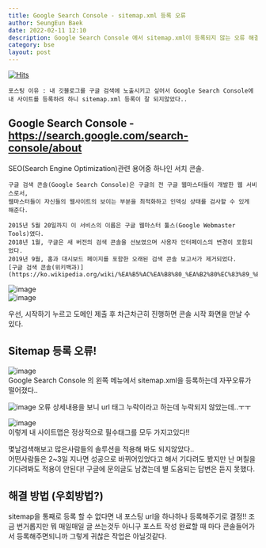 ```yaml
---
title: Google Search Console - sitemap.xml 등록 오류
author: SeungEun Baek
date: 2022-02-11 12:10 
description: Google Search Console 에서 sitemap.xml이 등록되지 않는 오류 해결
category: bse
layout: post
---
```

[![Hits](https://hits.seeyoufarm.com/api/count/incr/badge.svg?url=https%3A%2F%2Fdev-seungeun.github.io%2F4information%2Fsitemap_error%2F&count_bg=%23FEC8E6&title_bg=%23B2ADAD&icon=&icon_color=%23515050&title=hits&edge_flat=false)](https://hits.seeyoufarm.com)


```
포스팅 이유 : 내 깃블로그를 구글 검색에 노출시키고 싶어서 Google Search Console에 내 사이트를 등록하려 하니 sitemap.xml 등록이 잘 되지않았다..
```

## Google Search Console - <https://search.google.com/search-console/about>

SEO(Search Engine Optimization)관련 용어중 하나인 서치 콘솔.   
 
```
구글 검색 콘솔(Google Search Console)은 구글의 전 구글 웹마스터들이 개발한 웹 서비스로서, 
웹마스터들이 자신들의 웹사이트의 보이는 부분을 최적화하고 인덱싱 상태를 검사할 수 있게 해준다.

2015년 5월 20일까지 이 서비스의 이름은 구글 웹마스터 툴스(Google Webmaster Tools)였다.
2018년 1월, 구글은 새 버전의 검색 콘솔을 선보였으며 사용자 인터페이스의 변경이 포함되었다. 
2019년 9월, 홈과 대시보드 페이지를 포함한 오래된 검색 콘솔 보고서가 제거되었다.
[구글 검색 콘솔(위키백과)](https://ko.wikipedia.org/wiki/%EA%B5%AC%EA%B8%80_%EA%B2%80%EC%83%89_%EC%BD%98%EC%86%94)
```

![image](https://user-images.githubusercontent.com/80504390/153551795-0cdb9828-348c-402f-bfde-43c25d7e0782.png)   
![image](https://user-images.githubusercontent.com/80504390/153551882-db5fe834-167b-4c29-9b12-1ac2ee245c29.png)

우선, 시작하기 누르고 도메인 제출 후 차근차근히 진행하면 콘솔 시작 화면을 만날 수 있다.


## Sitemap 등록 오류!

![image](https://user-images.githubusercontent.com/80504390/153552031-f9b09d20-bb86-4a0c-89e5-53e580f1cc40.png)   
Google Search Console 의 왼쪽 메뉴에서 sitemap.xml을 등록하는데 자꾸오류가 떨어졌다.. 

![image](https://user-images.githubusercontent.com/80504390/153552080-d8a2c28e-4d90-4b73-b993-7b7a1b1101db.png)
오류 상세내용을 보니 url 태그 누락이라고 하는데 누락되지 않았는데..ㅜㅜ

![image](https://user-images.githubusercontent.com/80504390/153552148-478ac8c5-f88c-47e2-9e5a-3d820b66bf5f.png)   
이렇게 내 사이트맵은 정상적으로 필수태그를 모두 가지고있다!!

몇날검색해보고 많은사람들의 솔루션을 적용해 봐도 되지않았다..  
어떤사람들은 2~3일 지나면 성공으로 바뀌어있었다고 해서 기다려도 봤지만 난 며칠을 기다려봐도 적용이 안된다!
구글에 문의글도 남겼는데 별 도움되는 답변은 듣지 못했다.


## 해결 방법 (우회방법?)

sitemap을 통째로 등록 할 수 없다면 내 포스팅 url을 하나하나 등록해주기로 결정!!
조금 번거롭지만 뭐 매일매일 글 쓰는것두 아니구 포스트 작성 완료할 때 마다 콘솔들어가서 등록해주면되니까 그렇게 귀찮은 작업은 아닐것같다.







